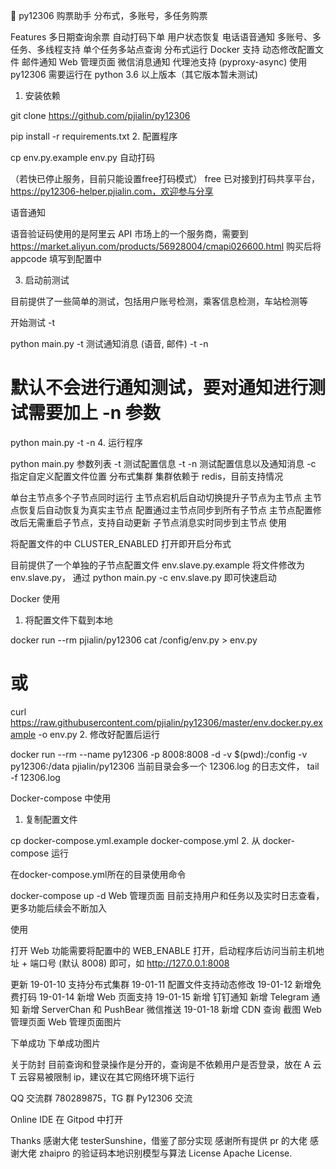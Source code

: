 🚂 py12306 购票助手
分布式，多账号，多任务购票

Features
 多日期查询余票
 自动打码下单
 用户状态恢复
 电话语音通知
 多账号、多任务、多线程支持
 单个任务多站点查询
 分布式运行
 Docker 支持
 动态修改配置文件
 邮件通知
 Web 管理页面
 微信消息通知
 代理池支持 (pyproxy-async)
使用
py12306 需要运行在 python 3.6 以上版本（其它版本暂未测试)

1. 安装依赖

git clone https://github.com/pjialin/py12306

pip install -r requirements.txt
2. 配置程序

cp env.py.example env.py
自动打码

（若快已停止服务，目前只能设置free打码模式） free 已对接到打码共享平台，https://py12306-helper.pjialin.com，欢迎参与分享

语音通知

语音验证码使用的是阿里云 API 市场上的一个服务商，需要到 https://market.aliyun.com/products/56928004/cmapi026600.html 购买后将 appcode 填写到配置中

3. 启动前测试

目前提供了一些简单的测试，包括用户账号检测，乘客信息检测，车站检测等

开始测试 -t

python main.py -t
测试通知消息 (语音, 邮件) -t -n

# 默认不会进行通知测试，要对通知进行测试需要加上 -n 参数 
python main.py -t -n
4. 运行程序

python main.py
参数列表
-t 测试配置信息
-t -n 测试配置信息以及通知消息
-c 指定自定义配置文件位置
分布式集群
集群依赖于 redis，目前支持情况

单台主节点多个子节点同时运行
主节点宕机后自动切换提升子节点为主节点
主节点恢复后自动恢复为真实主节点
配置通过主节点同步到所有子节点
主节点配置修改后无需重启子节点，支持自动更新
子节点消息实时同步到主节点
使用

将配置文件的中 CLUSTER_ENABLED 打开即开启分布式

目前提供了一个单独的子节点配置文件 env.slave.py.example 将文件修改为 env.slave.py， 通过 python main.py -c env.slave.py 即可快速启动

Docker 使用
1. 将配置文件下载到本地

docker run --rm pjialin/py12306 cat /config/env.py > env.py
# 或
curl https://raw.githubusercontent.com/pjialin/py12306/master/env.docker.py.example -o env.py
2. 修改好配置后运行

docker run --rm --name py12306 -p 8008:8008 -d -v $(pwd):/config -v py12306:/data pjialin/py12306
当前目录会多一个 12306.log 的日志文件， tail -f 12306.log

Docker-compose 中使用
1. 复制配置文件

cp docker-compose.yml.example docker-compose.yml
2. 从 docker-compose 运行

在docker-compose.yml所在的目录使用命令

docker-compose up -d
Web 管理页面
目前支持用户和任务以及实时日志查看，更多功能后续会不断加入

使用

打开 Web 功能需要将配置中的 WEB_ENABLE 打开，启动程序后访问当前主机地址 + 端口号 (默认 8008) 即可，如 http://127.0.0.1:8008

更新
19-01-10
支持分布式集群
19-01-11
配置文件支持动态修改
19-01-12
新增免费打码
19-01-14
新增 Web 页面支持
19-01-15
新增 钉钉通知
新增 Telegram 通知
新增 ServerChan 和 PushBear 微信推送
19-01-18
新增 CDN 查询
截图
Web 管理页面
Web 管理页面图片

下单成功
下单成功图片

关于防封
目前查询和登录操作是分开的，查询是不依赖用户是否登录，放在 A 云 T 云容易被限制 ip，建议在其它网络环境下运行

QQ 交流群 780289875，TG 群 Py12306 交流

Online IDE
在 Gitpod 中打开

Thanks
感谢大佬 testerSunshine，借鉴了部分实现
感谢所有提供 pr 的大佬
感谢大佬 zhaipro 的验证码本地识别模型与算法
License
Apache License.